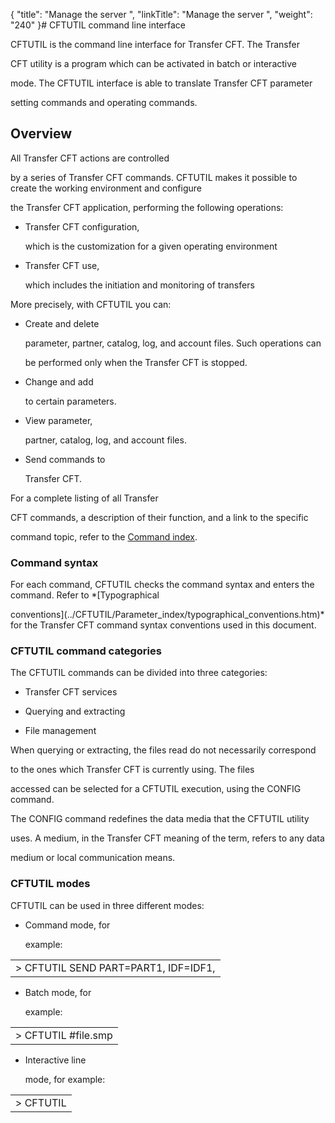 {
    "title": "Manage the server ",
    "linkTitle": "Manage the server ",
    "weight": "240"
}# <span id="Using_the_command_line_interface__Start_here"></span>CFTUTIL command line interface



CFTUTIL is the command line interface for Transfer CFT. The Transfer

CFT utility is a program which can be activated in batch or interactive

mode. The CFTUTIL interface is able to translate Transfer CFT parameter

setting commands and operating commands.



## <span id="About_the_Command_line_interface_CFTUTIL"></span>Overview



All Transfer CFT actions are controlled

by a series of Transfer CFT commands. CFTUTIL makes it possible to create the working environment and configure

the Transfer CFT application, performing the following operations:



-   Transfer CFT configuration,

    which is the customization for a given operating environment

-   Transfer CFT use,

    which includes the initiation and monitoring of transfers



More precisely, with CFTUTIL you can:



-   Create and delete

    parameter, partner, catalog, log, and account files. Such operations can

    be performed only when the Transfer CFT is stopped.

-   Change and add

    to certain parameters.

-   View parameter,

    partner, catalog, log, and account files.

-   Send commands to

    Transfer CFT.



For a complete listing of all Transfer

CFT commands, a description of their function, and a link to the specific

command topic, refer to the [Command index](../Command_summary.htm).



### <span id="Command_syntax"></span>Command syntax



For each command, CFTUTIL checks the command syntax and enters the command. Refer to *[Typographical

conventions](../CFTUTIL/Parameter_index/typographical_conventions.htm)* for the Transfer CFT command syntax conventions used in this document.



### <span id="CFTUTIL_commands"></span>CFTUTIL command categories



The CFTUTIL commands can be divided into three categories:



-   Transfer CFT services

-   Querying and extracting

-   File management



When querying or extracting, the files read do not necessarily correspond

to the ones which Transfer CFT is currently using. The files

accessed can be selected for a CFTUTIL execution, using the CONFIG command.



The CONFIG command redefines the data media that the CFTUTIL utility

uses. A medium, in the Transfer CFT meaning of the term, refers to any data

medium or local communication means.



### CFTUTIL modes



CFTUTIL can be used in three different modes:



-   Command mode, for

    example:



<table data-cellspacing="0">
<tbody>
<tr>
<td>&gt; CFTUTIL SEND PART=PART1, IDF=IDF1,</td>
</tr>
</tbody>
</table>



-   Batch mode, for

    example:



<table data-cellspacing="0">
<tbody>
<tr>
<td>&gt; CFTUTIL #file.smp</td>
</tr>
</tbody>
</table>



-   Interactive line

    mode, for example:



<table data-cellspacing="0">
<tbody>
<tr>
<td>&gt; CFTUTIL</td>
</tr>
</tbody>
</table>
